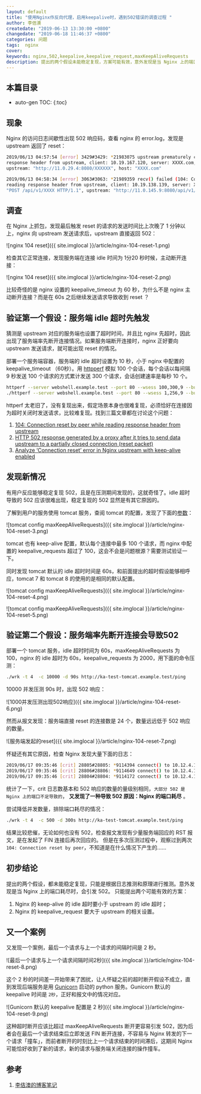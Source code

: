 ```yaml
---
layout: default
title: "使用Nginx作反向代理，启用keepalive时，遇到502错误的调查过程 "
author: 李佶澳
createdate: "2019-06-13 13:30:00 +0800"
changedate: "2019-06-18 11:46:37 +0800"
categories: 问题
tags:  nginx
cover:
keywords: nginx,502,keepalive,keepalive_request,maxKeepAliveRequests
description: 提出的两个假设未能稳定复现，方案可能有效，意外发现是当 Nginx 上的端口耗尽时，会引发 502
---
```


## 本篇目录

* auto-gen TOC:
{:toc}

## 现象

Nginx 的访问日志间歇性出现 502 响应码，查看 nginx 的 error.log，发现是 upstream 返回了 reset：

```sh
2019/06/13 04:57:54 [error] 3429#3429: *21983075 upstream prematurely closed connection while reading 
response header from upstream, client: 10.19.167.120, server: XXXX.com, request: "POST XXXX HTTP/1.0",
upstream: "http://11.0.29.4:8080/XXXXXX", host: "XXXX.com"

2019/06/13 04:58:34 [error] 3063#3063: *21989359 recv() failed (104: Connection reset by peer) while 
reading response header from upstream, client: 10.19.138.139, server: XXXX.com, request: 
"POST /api/v1/XXXX HTTP/1.1", upstream: "http://11.0.145.9:8080/api/v1/XXXX", host: "XXXX.com"
```

## 调查

在 Nginx 上抓包，发现最后触发 reset 的请求的发送时间比上次晚了 1 分钟以上，nginx 向 upstream 发送请求后，upstream 直接返回 502：

![nginx 104 reset]({{ site.imglocal }}/article/nginx-104-reset-1.png)

检查其它正常连接，发现服务端在连接 idle 时间为 1分20 秒时候，主动断开连接：

![nginx 104 reset]({{ site.imglocal }}/article/nginx-104-reset-2.png)

比较奇怪的是 nginx 设置的 keepalive_timeout 为 60 秒，为什么不是 nginx 主动断开连接？而是在 60s 之后继续发送请求导致收到 reset ？

## 验证第一个假设：服务端 idle 超时先触发

猜测是 upstream 对应的服务端也设置了超时时间，并且比 nginx 先超时，因此出现了服务端率先断开连接情况。如果服务端断开连接时，nginx 正好要向 upstream 发送请求，就可能出现 reset 的情况。

部署一个服务端容器，服务端的 idle 超时设置为 10 秒，小于 nginx 中配置的 keepalive_timeout （60秒）。用 [httpperf](https://www.lijiaocn.com/%E6%96%B9%E6%B3%95/2018/11/02/webserver-benchmark-method.html#sessions%E6%A8%A1%E6%8B%9F%E7%94%A8%E6%88%B7%E4%BC%9A%E8%AF%9D) 模拟 100 个会话，每个会话以每间隔 9 秒发送 100 个请求的方式累计发送 300 个请求，会话创建速率是每秒 10 个。

```sh
httperf --server webshell.example.test --port 80 --wsess 100,300,9 --burst-len 100 --rate 10
./httperf --server webshell.example.test --port 80 --wsess 1,256,9 --burst-len 128 --rate 1
```

httperf 太老旧了，没有复现出来，假定场景本身也很难复现，必须恰好在连接因为超时关闭时发送请求，比较难复现。找到三篇文章都在讨论这个问题：

1. [104: Connection reset by peer while reading response header from upstream](https://discuss.konghq.com/t/104-connection-reset-by-peer-while-reading-response-header-from-upstream/249)
2. [HTTP 502 response generated by a proxy after it tries to send data upstream to a partially closed connection (reset packet)](https://serverfault.com/questions/845171/http-502-response-generated-by-a-proxy-after-it-tries-to-send-data-upstream-to-a/845176)
3. [Analyze ‘Connection reset’ error in Nginx upstream with keep-alive enabled](https://theantway.com/2017/11/analyze-connection-reset-error-in-nginx-upstream-with-keep-alive-enabled/)


## 发现新情况

有用户反应能够稳定复现 502，且是在压测期间发现的，这就奇怪了。idle 超时导致的 502  应该很难出现，稳定复现的 502 显然是有其它原因的。

了解到用户的服务使用 tomcat 服务，查阅 tomcat 的配置，发现了下面的[参数](https://tomcat.apache.org/tomcat-8.5-doc/config/http.html)：

![tomcat config maxKeepAliveRequests]({{ site.imglocal }}/article/nginx-104-reset-3.png)

tomcat 也有 keep-alive 配置，默认每个连接中最多 100 个请求，而 nginx 中配置的 keepalive_requests 超过了 100，这会不会是问题根源？需要测试验证一下。

同时发现 tomcat 默认的 idle 超时时间是 60s，和前面提出的超时假设能够相呼应，tomcat 7 和 tomcat 8 的使用的是相同的默认配置。

![tomcat config maxKeepAliveRequests]({{ site.imglocal }}/article/nginx-104-reset-4.png)

![tomcat config maxKeepAliveRequests]({{ site.imglocal }}/article/nginx-104-reset-5.png)

## 验证第二个假设：服务端率先断开连接会导致502

部署一个 tomcat 服务，idle 超时时间为 60s，maxKeepAliveRequests 为 100，nginx 的 idle 超时为 60s，keepalive_requests 为 2000，用下面的命令压测：

```sh
./wrk -t 4  -c 10000 -d 90s http://ka-test-tomcat.example.test/ping
```

10000 并发压测 90s 时，出现 502 响应：

![1000并发压测出现502响应]({{ site.imglocal }}/article/nginx-104-reset-6.png)

然而从报文发现：服务端直接 reset 的连接数是 24 个，数量远远低于 502  响应的数量。

![服务端发起的reset]({{ site.imglocal }}/article/nginx-104-reset-7.png)

怀疑还有其它原因，检查 Nginx 发现大量下面的日志：

```sh
2019/06/17 09:35:46 [crit] 28805#28805: *9114394 connect() to 10.12.4.197:8080 failed (99: Cannot assign requested address) while connecting to upstream, client: 10.10.173.203, server: ka-test-tomcat.example.test, request: "GET /ping HTTP/1.1", upstream: "http://10.12.4.197:8080/ping", host: "ka-test-tomcat.example.test"
2019/06/17 09:35:46 [crit] 28806#28806: *9114649 connect() to 10.12.4.197:8080 failed (99: Cannot assign requested address) while connecting to upstream, client: 10.10.173.203, server: ka-test-tomcat.example.test, request: "GET /ping HTTP/1.1", upstream: "http://10.12.4.197:8080/ping", host: "ka-test-tomcat.example.test"
2019/06/17 09:35:46 [crit] 28804#28804: *9114172 connect() to 10.12.4.197:8080 failed (99: Cannot assign requested address) while connecting to upstream, client: 10.10.173.203, server: ka-test-tomcat.example.test, request: "GET /ping HTTP/1.1", upstream: "http://10.12.4.197:8080/ping", host: "ka-test-tomcat.example.test"
```

统计了一下，crit 日志数基本和 502 响应的数量的量级别相同，`大部分 502 是 Nginx 上的端口不足导致的`， **又发现了一种导致 502 原因：Nginx 的端口耗尽** 。

尝试降低并发数量，排除端口耗尽的情况：

```sh
./wrk -t 4  -c 500 -d 300s http://ka-test-tomcat.example.test/ping
```

结果比较悲催，无论如何也没有 502，检查报文发现有少量服务端回应的 RST 报文，是在发起了 FIN 连接后再次回应的。
但是在多次压测过程中，观察过到两次`104: Connection reset by peer`，不知道是在什么情况下产生的......

## 初步结论

提出的两个假设，都未能稳定复现，只能是根据日志推测和原理进行推测。意外发现是当 Nginx 上的端口耗尽时，会引发 502。
只能提出两个可能有效的方案：

1. Nginx 的 keep-alive 的 idle 超时要小于 upstream 的 idle 超时；
2. Nginx 的 keepalive_request 要大于 upstream 的相关设置。

## 又一个案例

又发现一个案例，最后一个请求与上一个请求的间隔时间是 2 秒。

![最后一个请求与上一个请求间隔时间2秒]({{ site.imglocal }}/article/nginx-104-reset-8.png)

这个 2 秒的时间差一开始带来了困扰，让人怀疑之前的超时断开假设不成立，直到发现后端服务是用 [Gunicorn](https://docs.gunicorn.org/en/latest/settings.html?highlight=keepalive#keepalive) 启动的 python 服务。Gunicorn 默认的 keepalive 时间是 `2秒`，正好和报文中的情况对应。

![Gunicorn 默认的 keepalive 配置是 2 秒]({{ site.imglocal }}/article/nginx-104-reset-9.png)

这种超时断开应该比超过 maxKeepAliveRequests 断开更容易引发 502，因为后者会在最后一个请求结束后立即发送 FIN 断开连接，不容易与 Nginx 转发的下一个请求「撞车」，而前者断开的时刻比上一个请求结束的时间滞后，这期间 Nginx 可能恰好收到了新的请求，新的请求与服务端关闭连接的操作撞车。

## 参考

1. [李佶澳的博客笔记][1]

[1]: https://www.lijiaocn.com "李佶澳的博客笔记"
